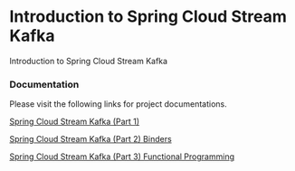 # Introduction to Spring Cloud Stream Kafka
Introduction to Spring Cloud Stream Kafka


### Documentation
Please visit the following links for project documentations.

[Spring Cloud Stream Kafka (Part 1)](https://tanzu.vmware.com/developer/guides/event-streaming/spring-cloud-stream-kafka-p1/)

[Spring Cloud Stream Kafka (Part 2) Binders](https://tanzu.vmware.com/developer/guides/event-streaming/spring-cloud-stream-kafka-p2/)

[Spring Cloud Stream Kafka (Part 3) Functional Programming](https://tanzu.vmware.com/developer/guides/event-streaming/spring-cloud-stream-kafka-p3/)

